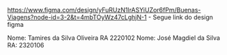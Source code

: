 https://www.figma.com/design/yFuRUzN1lrASYiUZor6fPm/Buenas-Viagens?node-id=3-2&t=4mbTOyWz47cLghjN-1 - Segue link do design figma

Nome: Tamires da Silva Oliveira
RA 2220102
Nome: José Magdiel da Silva
RA: 2320106
